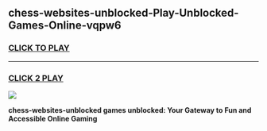 
## chess-websites-unblocked-Play-Unblocked-Games-Online-vqpw6
<h3>
<a href="https://premium76.site?title=chess-websites-unblocked&ref=25A">CLICK TO PLAY</a></h3>
<hr>

<h3>
<a href="https://premium76.site?title=chess-websites-unblocked&ref=25A">CLICK 2 PLAY</a>
  
</h3>

<a href="https://premium76.site?title=chess-websites-unblocked&ref=25A"><img src="https://clearcache.store/games.png"></a>


**chess-websites-unblocked games unblocked: Your Gateway to Fun and Accessible Online Gaming**

